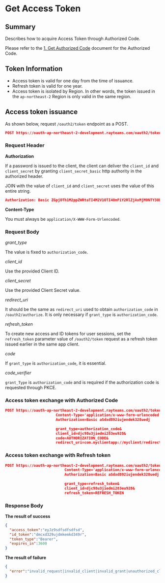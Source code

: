 # Get Access Token

## Summary

Describes how to acquire Access Token through Authorized Code.

Please refer to the [1. Get Authorized Code](get-authorized-code.md) document for the Authorized Code.

## Token Information

- Access token is valid for one day from the time of issuance.
- Refresh token is valid for one year.
- Access token is isolated by Region.
In other words, the token issued in the `ap-northeast-2` Region is only valid in the same region.

## Access token issuance

As shown below, request `/oauth2/token` endpoint as a POST.

```JSON
POST https://oauth-ap-northeast-2-development.rayteams.com/oauth2/token
```

### **Request Header**

**Authorization**

If a password is issued to the client, the client can deliver the `client_id` and `client_secret` by granting `client_secret_basic` http authority in the authorized header.

JOIN with the value of `client_id` and `client_secret` uses the value of this entire string.

```JSON
Authorization: Basic ZGpjOTh1M2ppZWRtaTI4M2V1OTI4OmFiY2RlZjAxMjM0NTY3ODkw
```

**Content-Type**

You must always be `application/X-WWW-Form-Urlencoded`.

### **Request Body**

*grant_type*

The value is fixed to `authorization_code`.

*client_id*

Use the provided Client ID.

*client_secret*

Use the provided Client Secret value.

*redirect_uri*

It should be the same as `redirect_uri` used to obtain `authorization_code` in `/oauth2/authorize`.
It is only necessary if `grant_type` is `authorization_code`.

*refresh_token*

To create new access and ID tokens for user sessions, set the `refresh_token` parameter value of `/oauth2/token` request as a refresh token issued earlier in the same app client.

*code*

If `grant_type` is `authorization_code`, it is essential.

*code_verifier*

`grant_Type` is `authorization_code` and is required if the authorization code is requested through PKCE.

### Access token exchange with Authorized Code

```JSON
POST https://oauth-ap-northeast-2-development.rayteams.com/oauth2/token&
                       Content-Type='application/x-www-form-urlencoded'&
                       Authorization=Basic aSdxd892iujendek328uedj
                       
                       grant_type=authorization_code&
                       client_id=djc98u3jiedmi283eu928&
                       code=AUTHORIZATION_CODE&
                       redirect_uri=com.myclientapp://myclient/redirect
```

### Access token exchange with Refresh token

```JSON
POST https://oauth-ap-northeast-2-development.rayteams.com/oauth2/token >
                           Content-Type='application/x-www-form-urlencoded'&
                           Authorization=Basic aSdxd892iujendek328uedj
                           
                           grant_type=refresh_token&
                           client_id=djc98u3jiedmi283eu928&
                           refresh_token=REFRESH_TOKEN
```

### Response Body

**The result of success**

```JSON
{ 
  "access_token":"eyJz9sdfsdfsdfsd", 
  "id_token":"dmcxd329ujdmkemkd349r",
  "token_type":"Bearer", 
  "expires_in":3600
}
```

**The result of failure**

```JSON
{
  "error":"invalid_request|invalid_client|invalid_grant|unauthorized_client|unsupported_grant_type|"
}
```